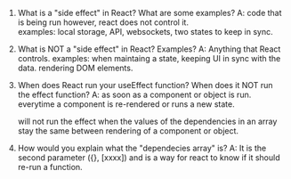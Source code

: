 1. What is a "side effect" in React? What are some examples?
A:  code that is being run however, react does not control it.  
    examples: local storage, API, websockets, two states to keep in sync.


2. What is NOT a "side effect" in React? Examples?
A:  Anything that React controls. 
    examples: when maintaing a state, keeping UI in sync with the data. 
        rendering DOM elements.

3. When does React run your useEffect function? When does it NOT run
   the effect function?
A: as soon as a component or object is run.
    everytime a component is re-rendered or runs a new state.

    will not run the effect when the values of the dependencies in
    an array stay the same between rendering of a component or object.

4. How would you explain what the "dependecies array" is?
A: It is the second parameter ({}, [xxxx]) 
    and is a way for react to know if it should re-run a function.